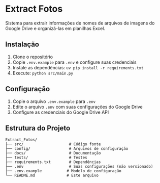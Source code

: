 # Extract Fotos

Sistema para extrair informações de nomes de arquivos de imagens do Google Drive e organizá-las em planilhas Excel.

## Instalação

1. Clone o repositório
2. Copie `.env.example` para `.env` e configure suas credenciais
3. Instale as dependências: `uv pip install -r requirements.txt`
4. Execute: `python src/main.py`

## Configuração

1. Copie o arquivo `.env.example` para `.env`
2. Edite o arquivo `.env` com suas configurações do Google Drive
3. Configure as credenciais do Google Drive API

## Estrutura do Projeto

```
Extract_Fotos/
├── src/                    # Código fonte
├── config/                 # Arquivos de configuração
├── docs/                   # Documentação
├── tests/                  # Testes
├── requirements.txt        # Dependências
├── .env                    # Suas configurações (não versionado)
├── .env.example           # Modelo de configuração
└── README.md              # Este arquivo
```
```
